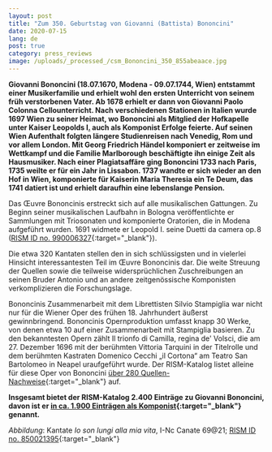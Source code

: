 ```yaml
---
layout: post
title: "Zum 350. Geburtstag von Giovanni (Battista) Bononcini"
date: 2020-07-15
lang: de
post: true
category: press_reviews
image: /uploads/_processed_/csm_Bononcini_350_855abeaace.jpg
---
```





**Giovanni Bononcini (18.07.1670, Modena - 09.07.1744, Wien) entstammt einer Musikerfamilie und erhielt wohl den ersten Unterricht von seinem früh verstorbenen Vater. Ab 1678 erhielt er dann von Giovanni Paolo Colonna Cellounterricht. Nach verschiedenen Stationen in Italien wurde 1697 Wien zu seiner Heimat, wo Bononcini als Mitglied der Hofkapelle unter Kaiser Leopolds I[.](https://de.wikipedia.org/wiki/Leopold_I._(HRR)) auch als Komponist Erfolge feierte. Auf seinen Wien Aufenthalt folgten längere Studienreisen nach Venedig, Rom und vor allem London. Mit Georg Friedrich Händel komponiert er zeitweise im Wettkampf und die Familie Marlborough beschäftigte ihn einige Zeit als Hausmusiker. Nach einer Plagiatsaffäre ging Bononcini 1733 nach Paris, 1735 weilte er für ein Jahr in Lissabon. 1737 wandte er sich wieder an den Hof in Wien, komponierte für Kaiserin Maria Theresia ein Te Deum, das 1741 datiert ist und erhielt daraufhin eine lebenslange Pension.**

Das Œuvre Bononcinis erstreckt sich auf alle musikalischen Gattungen. Zu Beginn seiner musikalischen Laufbahn in Bologna veröffentlichte er Sammlungen mit Triosonaten und komponierte Oratorien, die in Modena aufgeführt wurden. 1691 widmete er Leopold I. seine Duetti da camera op. 8 ([RISM ID no. 990006327](https://opac.rism.info/search?id=990006327&View=rism){:target="_blank"}).

Die etwa 320 Kantaten stellen den in sich schlüssigsten und in vielerlei Hinsicht interessantesten Teil im Œuvre Bononcinis dar. Die weite Streuung der Quellen sowie die teilweise widersprüchlichen Zuschreibungen an seinen Bruder Antonio und an andere zeitgenössische Komponisten verkomplizieren die Forschungslage.

Bononcinis Zusammenarbeit mit dem Librettisten Silvio Stampiglia war nicht nur für die Wiener Oper des frühen 18. Jahrhundert äußerst gewinnbringend. Bononcinis Opernproduktion umfasst knapp 30 Werke, von denen etwa 10 auf einer Zusammenarbeit mit Stampiglia basieren. Zu den bekanntesten Opern zählt Il trionfo di Camilla, regina de' Volsci, die am 27. Dezember 1696 mit der berühmten Vittoria Tarquini in der Titelrolle und dem berühmten Kastraten Domenico Cecchi „il Cortona“ am Teatro San Bartolomeo in Neapel uraufgeführt wurde. Der RISM-Katalog listet alleine für diese Oper von Bononcini [über 280 Quellen-Nachweise](https://opac.rism.info/search?View=rism&author=bononcini+giovanni&title=trionfo+camilla+volsci){:target="_blank"} auf.

**Insgesamt bietet der RISM-Katalog 2.400 Einträge zu Giovanni Bononcini, davon ist er [in ca. 1.900 Einträgen als Komponist](https://opac.rism.info/metaopac/perma.do;jsessionid=3213172D11BC04DAE0D26B50E2C612C8.touch02?v=rism&q=-1%3d%22pe20000426%22){:target="_blank"} genannt.**



_Abbildung_: Kantate _Io son lungi alla mia vita_, I-Nc Canate 69@21; [RISM ID no. 850021395](https://opac.rism.info/search?id=850021395&View=rism){:target="_blank"}



<script type="text/javascript">var switchTo5x=true;</script><script type="text/javascript" src="http://w.sharethis.com/button/buttons.js"></script><script type="text/javascript">stLight.options({publisher: "9b601438-1ce1-49d8-bfd7-9cff5df54c17", doNotHash: false, doNotCopy: false, hashAddressBar: false});</script>